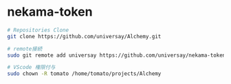 # nekama-token

```sh
# Repositories Clone
git clone https://github.com/universay/Alchemy.git
```

```sh
# remote接続
sudo git remote add universay https://github.com/universay/nekama-token.git
```

```sh
# VScode 権限付与
sudo chown -R tomato /home/tomato/projects/Alchemy
```
